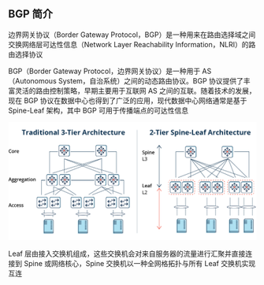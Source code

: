 ## BGP 简介

边界网关协议（Border Gateway Protocol，BGP）是一种用来在路由选择域之间交换网络层可达性信息（Network Layer Reachability Information，NLRI）的路由选择协议

BGP（Border Gateway Protocol，边界网关协议）是一种用于 AS（Autonomous System，自治系统）之间的动态路由协议。BGP 协议提供了丰富灵活的路由控制策略，早期主要用于互联网 AS 之间的互联。随着技术的发展，现在 BGP 协议在数据中心也得到了广泛的应用，现代数据中心网络通常是基于 Spine-Leaf 架构，其中 BGP 可用于传播端点的可达性信息

![img](.assets/BGP协议简介/vvsibFWkwqHrG3ffYxKKwgwq4w6c4E2W4B9sf5Ir0eUblGspjOL2NXkcVEIJFudUns9TR1eQ8lMRGJ5DWnAeTwg.png)

Leaf 层由接入交换机组成，这些交换机会对来自服务器的流量进行汇聚并直接连接到 Spine 或网络核心，Spine 交换机以一种全网格拓扑与所有 Leaf 交换机实现互连
